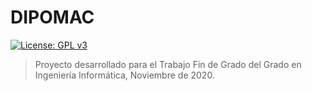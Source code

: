 # DIPOMAC
[![License: GPL v3](https://img.shields.io/badge/License-GPLv3-blue.svg)](https://www.gnu.org/licenses/gpl-3.0)
>Proyecto desarrollado para el Trabajo Fin de Grado del Grado en Ingeniería Informática, Noviembre de 2020.
